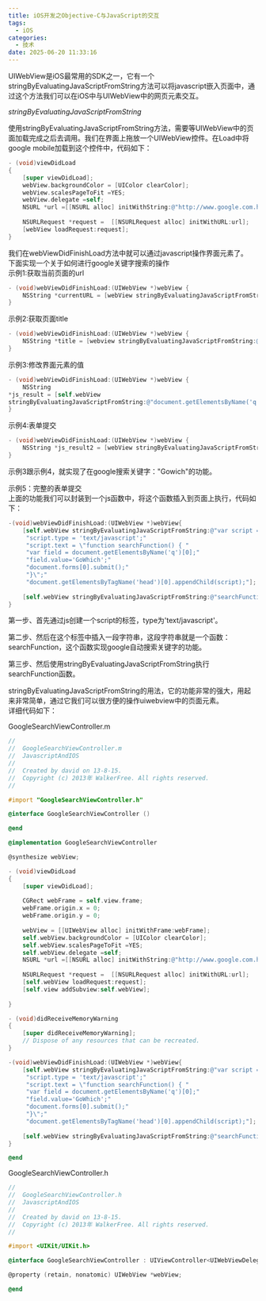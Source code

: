 ```yaml
---
title: iOS开发之Objective-C与JavaScript的交互
tags:
  - iOS
categories:
  - 技术
date: 2025-06-20 11:33:16
---
```



UIWebView是iOS最常用的SDK之一，它有一个stringByEvaluatingJavaScriptFromString方法可以将javascript嵌入页面中，通过这个方法我们可以在iOS中与UIWebView中的网页元素交互。  
  
*stringByEvaluatingJavaScriptFromString*  
  
使用stringByEvaluatingJavaScriptFromString方法，需要等UIWebView中的页面加载完成之后去调用。我们在界面上拖放一个UIWebView控件。在Load中将google mobile加载到这个控件中，代码如下：

```objectivec
- (void)viewDidLoad
{
    [super viewDidLoad];
    webView.backgroundColor = [UIColor clearColor];
    webView.scalesPageToFit =YES;
    webView.delegate =self;
    NSURL *url =[[NSURL alloc] initWithString:@"http://www.google.com.hk/m?gl=CN&hl=zh_CN&source=ihp"];
    
    NSURLRequest *request =  [[NSURLRequest alloc] initWithURL:url];
    [webView loadRequest:request]; 
}
```

我们在webViewDidFinishLoad方法中就可以通过javascript操作界面元素了。  
下面实现一个关于如何进行google关键字搜索的操作  
示例1:获取当前页面的url

```objectivec
- (void)webViewDidFinishLoad:(UIWebView *)webView {  
    NSString *currentURL = [webView stringByEvaluatingJavaScriptFromString:@"document.location.href"];
}
```

示例2:获取页面title

```objectivec
- (void)webViewDidFinishLoad:(UIWebView *)webView {
    NSString *title = [webview stringByEvaluatingJavaScriptFromString:@"document.title"]; 
}
```

示例3:修改界面元素的值

```objectivec
- (void)webViewDidFinishLoad:(UIWebView *)webView {
    NSString 
*js_result = [self.webView 
stringByEvaluatingJavaScriptFromString:@"document.getElementsByName('q')[0].value='GoWhich';"];
}
```

示例4:表单提交

```objectivec
- (void)webViewDidFinishLoad:(UIWebView *)webView {
    NSString *js_result2 = [webView stringByEvaluatingJavaScriptFromString:@"document.forms[0].submit(); "];
}
```

示例3跟示例4，就实现了在google搜索关键字："Gowich"的功能。  
  
示例5：完整的表单提交  
上面的功能我们可以封装到一个js函数中，将这个函数插入到页面上执行，代码如下：

```objectivec
-(void)webViewDidFinishLoad:(UIWebView *)webView{
    [self.webView stringByEvaluatingJavaScriptFromString:@"var script = document.createElement('script');"
     "script.type = 'text/javascript';"
     "script.text = \"function searchFunction() { "
     "var field = document.getElementsByName('q')[0];"
     "field.value='GoWhich';"
     "document.forms[0].submit();"
     "}\";"
     "document.getElementsByTagName('head')[0].appendChild(script);"];
    
    [self.webView stringByEvaluatingJavaScriptFromString:@"searchFunction();"];
}
```

第一步、首先通过js创建一个script的标签，type为'text/javascript'。  
  
第二步、然后在这个标签中插入一段字符串，这段字符串就是一个函数：searchFunction，这个函数实现google自动搜索关键字的功能。  
  
第三步、然后使用stringByEvaluatingJavaScriptFromString执行searchFunction函数。  
  
stringByEvaluatingJavaScriptFromString的用法，它的功能非常的强大，用起来非常简单，通过它我们可以很方便的操作uiwebview中的页面元素。  
详细代码如下：

GoogleSearchViewController.m

```objectivec
//
//  GoogleSearchViewController.m
//  JavascriptAndIOS
//
//  Created by david on 13-8-15.
//  Copyright (c) 2013年 WalkerFree. All rights reserved.
//

#import "GoogleSearchViewController.h"

@interface GoogleSearchViewController ()

@end

@implementation GoogleSearchViewController

@synthesize webView;

- (void)viewDidLoad
{
    [super viewDidLoad];
    
    CGRect webFrame = self.view.frame;
    webFrame.origin.x = 0;
    webFrame.origin.y = 0;
    
    webView = [[UIWebView alloc] initWithFrame:webFrame];
    self.webView.backgroundColor = [UIColor clearColor];
    self.webView.scalesPageToFit =YES;
    self.webView.delegate =self;
    NSURL *url =[[NSURL alloc] initWithString:@"http://www.google.com.hk/m?gl=CN&hl=zh_CN&source=ihp"];
    
    NSURLRequest *request =  [[NSURLRequest alloc] initWithURL:url];
    [self.webView loadRequest:request];
    [self.view addSubview:self.webView];
    
}

- (void)didReceiveMemoryWarning
{
    [super didReceiveMemoryWarning];
    // Dispose of any resources that can be recreated.
}

-(void)webViewDidFinishLoad:(UIWebView *)webView{
    [self.webView stringByEvaluatingJavaScriptFromString:@"var script = document.createElement('script');"
     "script.type = 'text/javascript';"
     "script.text = \"function searchFunction() { "
     "var field = document.getElementsByName('q')[0];"
     "field.value='GoWhich';"
     "document.forms[0].submit();"
     "}\";"
     "document.getElementsByTagName('head')[0].appendChild(script);"];
    
    [self.webView stringByEvaluatingJavaScriptFromString:@"searchFunction();"];
}

@end
```

GoogleSearchViewController.h

```objectivec
//
//  GoogleSearchViewController.h
//  JavascriptAndIOS
//
//  Created by david on 13-8-15.
//  Copyright (c) 2013年 WalkerFree. All rights reserved.
//

#import <UIKit/UIKit.h>

@interface GoogleSearchViewController : UIViewController<UIWebViewDelegate>

@property (retain, nonatomic) UIWebView *webView;

@end
```
